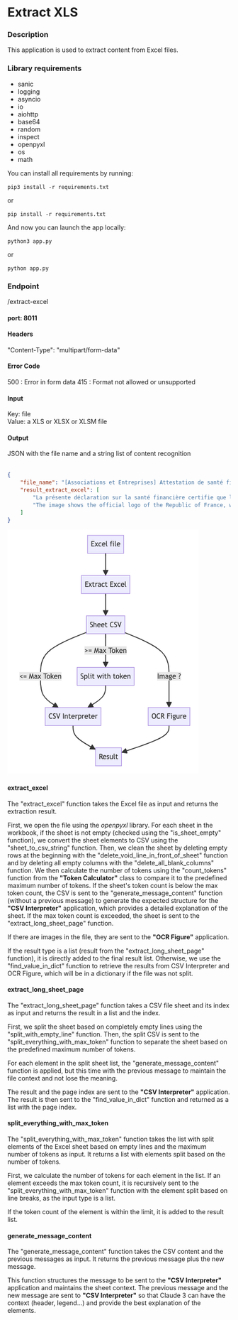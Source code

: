 # Extract XLS

### Description

This application is used to extract content from Excel files.

### Library requirements

* sanic
* logging
* asyncio
* io
* aiohttp
* base64
* random
* inspect
* openpyxl
* os
* math

You can install all requirements by running:

```agsl
pip3 install -r requirements.txt
```

or

```agsl
pip install -r requirements.txt
```

And now you can launch the app locally:

```agsl
python3 app.py
```

or

```agsl
python app.py
```

### Endpoint

/extract-excel

#### port: 8011

#### Headers

"Content-Type": "multipart/form-data"

#### Error Code

500 : Error in form data
415 : Format not allowed or unsupported

#### Input

Key: file  
Value: a XLS or XLSX or XLSM file

#### Output

JSON with the file name and a string list of content recognition

```json

{
    "file_name": "[Associations et Entreprises] Attestation de santé financière.xlsx",
    "result_extract_excel": [
        "La présente déclaration sur la santé financière certifie que la structure représentée par le signataire légal ou dûment habilité n'est pas une entreprise en difficulté au sens de la réglementation communautaire.\n\nSelon les informations fournies, la structure :\n\n- n'est pas une entreprise en difficulté au sens de la réglementation communautaire.\n\nOu, si la structure est une entreprise en difficulté :\n\n- est devenue une entreprise en difficulté au sens de la réglementation communautaire entre le 01/01/2020 et le 30/06/2021.\n- est devenue une entreprise en difficulté au sens de la réglementation communautaire après le 30/06/2021.\n\nSi la structure est une micro ou petite entreprise, elle :\n\n- est devenue en difficulté avant le 31/12/2021 et ne fait pas l'objet d'une procédure collective d'insolvabilité en vertu du droit national (sauvegarde, redressement ou liquidation judiciaires) ET n'a pas bénéficié d'une aide au sauvetage ou d'une aide à la restructuration.\n\nLa déclaration a été faite à [Lieu] le [Date].",
        "The image shows the official logo of the Republic of France, which consists of the French national flag (blue, white, and red vertical stripes) and the text \"REPUBLIQUE FRANCAISE\" (French Republic) below it. The text also includes the French national motto \"Liberté, Égalité, Fraternité\" (Liberty, Equality, Fraternity). 1. The image shows the official logo of the Republic of France.\n2. The logo consists of the French national flag, which has three vertical stripes in the colors blue, white, and red.\n3. The text \"REPUBLIQUE FRANCAISE\" (French Republic) is displayed below the flag.\n4. The French national motto \"Liberté, Égalité, Fraternité\" (Liberty, Equality, Fraternity) is also included in the logo. Extracting the knowledge from this image was relatively straightforward, as the logo clearly displays the key elements of the French national identity, including the flag, the country name, and the national motto. The information contained in the image is direct and easily identifiable, making the knowledge extraction task simple and straightforward."
    ]
}
```

![alt text](<Graph/ExtractXLS_graph.png>)

#### extract_excel

The "extract_excel" function takes the Excel file as input and returns the extraction result.

First, we open the file using the _openpyxl_ library. For each sheet in the workbook, if the sheet is not empty (checked using the "is_sheet_empty" function), we convert the sheet elements to CSV using the "sheet_to_csv_string" function. Then, we clean the sheet by deleting empty rows at the beginning with the "delete_void_line_in_front_of_sheet" function and by deleting all empty columns with the "delete_all_blank_columns" function. We then calculate the number of tokens using the "count_tokens" function from the **"Token Calculator"** class to compare it to the predefined maximum number of tokens. If the sheet's token count is below the max token count, the CSV is sent to the "generate_message_content" function (without a previous message) to generate the expected structure for the **"CSV Interpreter"** application, which provides a detailed explanation of the sheet. If the max token count is exceeded, the sheet is sent to the "extract_long_sheet_page" function.

If there are images in the file, they are sent to the **"OCR Figure"** application.

If the result type is a list (result from the "extract_long_sheet_page" function), it is directly added to the final result list. Otherwise, we use the "find_value_in_dict" function to retrieve the results from CSV Interpreter and OCR Figure, which will be in a dictionary if the file was not split.

#### extract_long_sheet_page

The "extract_long_sheet_page" function takes a CSV file sheet and its index as input and returns the result in a list and the index.

First, we split the sheet based on completely empty lines using the "split_with_empty_line" function. Then, the split CSV is sent to the "split_everything_with_max_token" function to separate the sheet based on the predefined maximum number of tokens.

For each element in the split sheet list, the "generate_message_content" function is applied, but this time with the previous message to maintain the file context and not lose the meaning.

The result and the page index are sent to the **"CSV Interpreter"** application. The result is then sent to the "find_value_in_dict" function and returned as a list with the page index.

#### split_everything_with_max_token

The "split_everything_with_max_token" function takes the list with split elements of the Excel sheet based on empty lines and the maximum number of tokens as input. It returns a list with elements split based on the number of tokens.

First, we calculate the number of tokens for each element in the list. If an element exceeds the max token count, it is recursively sent to the "split_everything_with_max_token" function with the element split based on line breaks, as the input type is a list.

If the token count of the element is within the limit, it is added to the result list.

#### generate_message_content

The "generate_message_content" function takes the CSV content and the previous messages as input. It returns the previous message plus the new message.

This function structures the message to be sent to the **"CSV Interpreter"** application and maintains the sheet context. The previous message and the new message are sent to **"CSV Interpreter"** so that Claude 3 can have the context (header, legend...) and provide the best explanation of the elements.
